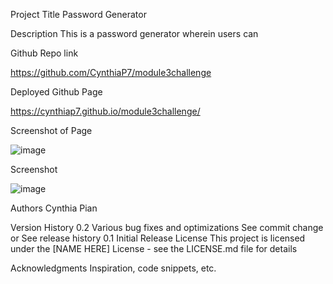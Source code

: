 Project Title
Password Generator

Description
This is a password generator wherein users can 

Github  Repo link

https://github.com/CynthiaP7/module3challenge


Deployed Github Page

 https://cynthiap7.github.io/module3challenge/
 

Screenshot of Page

![image](https://github.com/CynthiaP7/module3challenge/assets/122586416/ebb3a481-cfcb-4c58-83a8-c5bda1be1560)

Screenshot

![image](https://github.com/CynthiaP7/module3challenge/assets/122586416/ebb3a481-cfcb-4c58-83a8-c5bda1be1560)


Authors
Cynthia Pian



Version History
0.2
Various bug fixes and optimizations
See commit change or See release history
0.1
Initial Release
License
This project is licensed under the [NAME HERE] License - see the LICENSE.md file for details

Acknowledgments
Inspiration, code snippets, etc.

